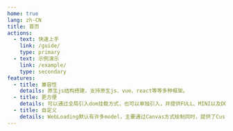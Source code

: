 ```yaml
---
home: true
lang: zh-CN
title: 首页
actions:
  - text: 快速上手
    link: /guide/
    type: primary
  - text: 示例演示
    link: /example/
    type: secondary
features:
  - title: 兼容性
    details: 原生js结构搭建，支持原生js、vue、react等等多种框架。
  - title: 更方便
    details: 可以通过全局引入dom挂载方式，也可以单独引入，并提供FULL、MINI以及DOM多种启动方式。
  - title: 自定义
    details: WebLoading默认有许多model，主要通过Canvas方式绘制同时，提供了Custom自定义方式，并提供继承Class。
---
```


<script setup>
import { h, ref ,onMounted,onUnmounted} from 'vue'
import webLoading,{miniLoading} from 'web-loading-test/src/loading'
let time = null
let loading = null
let occDom = null
onMounted(()=>{
  let dom = document.getElementsByClassName('hero')[0]
   occDom = document.createElement('div')
  occDom.style.cssText = `
  height:300px;
  margin-top:1.8rem;
  `
  dom.insertBefore(occDom,dom.children[0])
  // loading =  webLoading(occDom,{model:'Gear',bgColor:'',text:''})
 loading= miniLoading()
 loading.close()
})
onUnmounted(()=>{
  if(occDom) occDom.remove()
  if(time) clearInterval(time)
})
</script>
